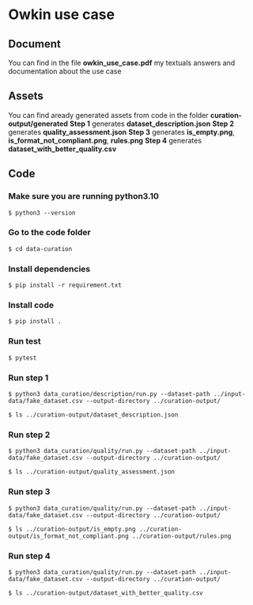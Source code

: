 # Owkin use case
## Document
You can find in the file **owkin_use_case.pdf** my textuals answers and documentation about the use case
## Assets
You can find aready generated assets from code in the folder **curation-output/generated**
**Step 1** generates **dataset_description.json** 
**Step 2** generates **quality_assessment.json** 
**Step 3** generates **is_empty.png**, **is_format_not_compliant.png**, **rules.png**
**Step 4** generates **dataset_with_better_quality.csv**

## Code

### Make sure you are running python3.10
 ```console
$ python3 --version
```
### Go to the code folder 
 ```console
$ cd data-curation
```
### Install dependencies 
 ```console
$ pip install -r requirement.txt
```
### Install code 
 ```console
$ pip install .
```
### Run test
 ```console
$ pytest
```
### Run step 1
 ```console
$ python3 data_curation/description/run.py --dataset-path ../input-data/fake_dataset.csv --output-directory ../curation-output/ 
```
 ```console
$ ls ../curation-output/dataset_description.json 
```
### Run step 2
 ```console
$ python3 data_curation/quality/run.py --dataset-path ../input-data/fake_dataset.csv --output-directory ../curation-output/
```
 ```console
$ ls ../curation-output/quality_assessment.json 
```
### Run step 3
 ```console
$ python3 data_curation/quality/run.py --dataset-path ../input-data/fake_dataset.csv --output-directory ../curation-output/
```
 ```console
$ ls ../curation-output/is_empty.png ../curation-output/is_format_not_compliant.png ../curation-output/rules.png
```
### Run step 4
 ```console
$ python3 data_curation/quality/run.py --dataset-path ../input-data/fake_dataset.csv --output-directory ../curation-output/
```
 ```console
$ ls ../curation-output/dataset_with_better_quality.csv
```
